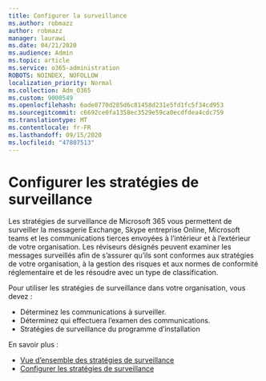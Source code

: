 ```yaml
---
title: Configurer la surveillance
ms.author: robmazz
author: robmazz
manager: laurawi
ms.date: 04/21/2020
ms.audience: Admin
ms.topic: article
ms.service: o365-administration
ROBOTS: NOINDEX, NOFOLLOW
localization_priority: Normal
ms.collection: Adm_O365
ms.custom: 9000549
ms.openlocfilehash: 6ade8770d285d6c81458d231e5fd1fc5f34cd953
ms.sourcegitcommit: c6692ce0fa1358ec3529e59ca0ecdfdea4cdc759
ms.translationtype: MT
ms.contentlocale: fr-FR
ms.lasthandoff: 09/15/2020
ms.locfileid: "47807513"
---
```

# <a name="configure-supervision-policies"></a>Configurer les stratégies de surveillance

Les stratégies de surveillance de Microsoft 365 vous permettent de surveiller la messagerie Exchange, Skype entreprise Online, Microsoft teams et les communications tierces envoyées à l’intérieur et à l’extérieur de votre organisation. Les réviseurs désignés peuvent examiner les messages surveillés afin de s’assurer qu’ils sont conformes aux stratégies de votre organisation, à la gestion des risques et aux normes de conformité réglementaire et de les résoudre avec un type de classification.

Pour utiliser les stratégies de surveillance dans votre organisation, vous devez :

- Déterminez les communications à surveiller.
- Déterminez qui effectuera l’examen des communications.
- Stratégies de surveillance du programme d’installation

En savoir plus :

- [Vue d’ensemble des stratégies de surveillance](https://docs.microsoft.com/microsoft-365/compliance/supervision-policies)
- [Configurer les stratégies de surveillance](https://docs.microsoft.com/microsoft-365/compliance/configure-supervision-policies)
